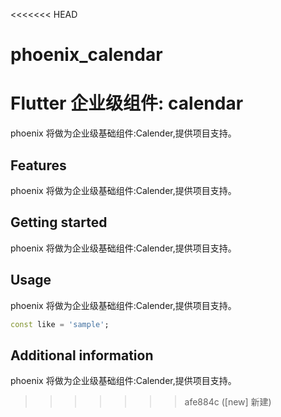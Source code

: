 <<<<<<< HEAD
# phoenix_calendar
Flutter 企业级组件: calendar
=======
<!--
 * @Author: lipeng 1162423147@qq.com
 * @Date: 2023-09-23 18:37:25
 * @LastEditors: lipeng 1162423147@qq.com
 * @LastEditTime: 2023-09-23 18:43:02
 * @FilePath: /phoenix_calendar/README.md
 * @Description: 这是默认设置,请设置`customMade`, 打开koroFileHeader查看配置 进行设置: https://github.com/OBKoro1/koro1FileHeader/wiki/%E9%85%8D%E7%BD%AE
-->
<!--
This README describes the package. If you publish this package to pub.dev,
this README's contents appear on the landing page for your package.

For information about how to write a good package README, see the guide for
[writing package pages](https://dart.dev/guides/libraries/writing-package-pages).

For general information about developing packages, see the Dart guide for
[creating packages](https://dart.dev/guides/libraries/create-library-packages)
and the Flutter guide for
[developing packages and plugins](https://flutter.dev/developing-packages).
-->

phoenix 将做为企业级基础组件:Calender,提供项目支持。

## Features

phoenix 将做为企业级基础组件:Calender,提供项目支持。

## Getting started

phoenix 将做为企业级基础组件:Calender,提供项目支持。

## Usage

phoenix 将做为企业级基础组件:Calender,提供项目支持。

```dart
const like = 'sample';
```

## Additional information

phoenix 将做为企业级基础组件:Calender,提供项目支持。
>>>>>>> afe884c ([new] 新建)
